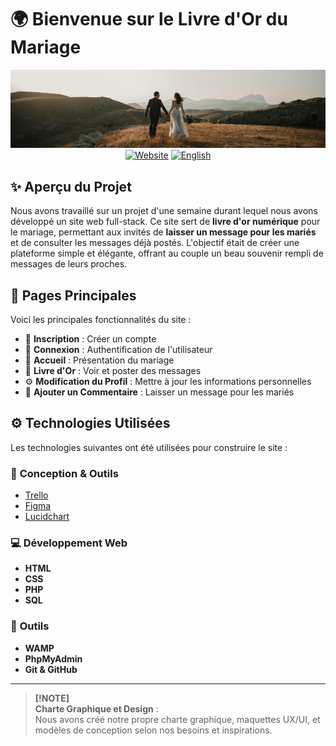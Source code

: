 # 🌍 Bienvenue sur le Livre d'Or du Mariage

<div align="center">

  ![](/assets/img/img-markdown.png)  
  [![Website](https://img.shields.io/badge/Live%20Site-Click%20Here-brown)](https://yourwebsite.com) [![English](https://img.shields.io/badge/Anglais-%20Cliquez%20Hici-blue)](../README.md)

</div>

## ✨ Aperçu du Projet  
Nous avons travaillé sur un projet d'une semaine durant lequel nous avons développé un site web full-stack. Ce site sert de **livre d'or numérique** pour le mariage, permettant aux invités de **laisser un message pour les mariés** et de consulter les messages déjà postés. L'objectif était de créer une plateforme simple et élégante, offrant au couple un beau souvenir rempli de messages de leurs proches.

## 📌 Pages Principales  
Voici les principales fonctionnalités du site :

- 📝 **Inscription** : Créer un compte  
- 🔑 **Connexion** : Authentification de l'utilisateur  
- 🏡 **Accueil** : Présentation du mariage  
- 📜 **Livre d'Or** : Voir et poster des messages  
- ⚙️ **Modification du Profil** : Mettre à jour les informations personnelles  
- 💬 **Ajouter un Commentaire** : Laisser un message pour les mariés  

## ⚙️ Technologies Utilisées  
Les technologies suivantes ont été utilisées pour construire le site :

### 🎨 **Conception & Outils**
- [Trello](https://trello.com/fr)  
- [Figma](https://www.figma.com/fr-fr/)  
- [Lucidchart](https://www.lucidchart.com/pages/fr)  

### 💻 **Développement Web**  
- **HTML**  
- **CSS**  
- **PHP**  
- **SQL**  

### 🔧 **Outils**  
- **WAMP**  
- **PhpMyAdmin**  
- **Git & GitHub**  

---

> **[!NOTE]**  
> **Charte Graphique et Design** :  
> Nous avons créé notre propre charte graphique, maquettes UX/UI, et modèles de conception selon nos besoins et inspirations.
